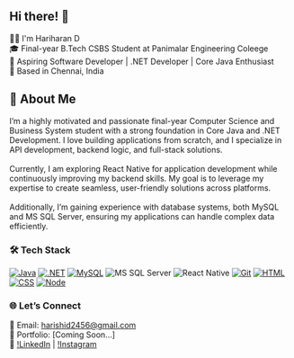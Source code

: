 ## Hi there! 👋

👨‍💻 I'm Hariharan D
 <br>
🎓 Final-year B.Tech CSBS Student at Panimalar Engineering Coleege
 <br>
💼 Aspiring Software Developer | .NET Developer | Core Java Enthusiast 
 <br>
📍 Based in Chennai, India

## 🚀 About Me
I’m a highly motivated and passionate final-year Computer Science and Business System student with a strong foundation in Core Java and .NET Development. I love building applications from scratch, and I specialize in API development, backend logic, and full-stack solutions.
 <br>
  <br>
Currently, I am exploring React Native for application development while continuously improving my backend skills. My goal is to leverage my expertise to create seamless, user-friendly solutions across platforms.
 <br>
  <br>
Additionally, I’m gaining experience with database systems, both MySQL and MS SQL Server, ensuring my applications can handle complex data efficiently.


### 🛠️ Tech Stack
[![Java](https://skillicons.dev/icons?i=java)](https://skillicons.dev)
[![.NET](https://skillicons.dev/icons?i=dotnet)](https://skillicons.dev)
[![MySQL](https://skillicons.dev/icons?i=mysql)](https://skillicons.dev)
![MS SQL Server](https://img.shields.io/badge/MS_SQL_Server-CC2927?style=for-the-badge&logo=microsoft-sql-server&logoColor=white)
![React Native](https://img.shields.io/badge/React_Native-20232F?style=for-the-badge&logo=react&logoColor=61DAFB)
[![Git](https://skillicons.dev/icons?i=git)](https://skillicons.dev)
[![HTML](https://skillicons.dev/icons?i=html)](https://skillicons.dev)
[![CSS](https://skillicons.dev/icons?i=css)](https://skillicons.dev)
[![Node](https://skillicons.dev/icons?i=nodejs)](https://skillicons.dev)

### 🌐 Let’s Connect
💌 Email: harishid2456@gmail.com
 <br>
🌟 Portfolio: [Coming Soon...]
 <br>
🔗 [!LinkedIn](https://www.linkedin.com/in/hariharand23) | [!Instagram](https://www.instagram.com/in)
